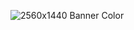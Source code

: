 ![2560x1440 Banner Color](https://github.com/user-attachments/assets/18d43a0f-dc73-40b5-b9e2-307eae58e343)
